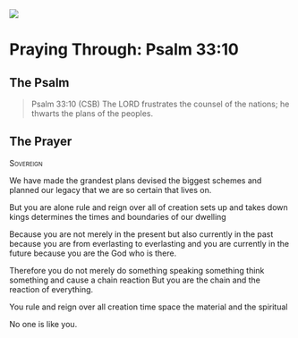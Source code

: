 <img class="intro-right" src="/images/art-paris-psalter.jpg">

# Praying Through: Psalm 33:10

## The Psalm

>Psalm 33:10 (CSB)   The LORD frustrates the counsel of the nations; he thwarts the plans of the peoples.

## The Prayer

<div style="font-variant: small-caps;">Sovereign</div>

We have made the grandest plans
  devised the biggest schemes
  and planned our legacy
  that we are so certain that lives on.

But you are alone
  rule and reign over all of creation
  sets up and takes down kings
  determines the times and boundaries of our dwelling

Because you are not merely in the present
  but also currently in the past
  because you are from everlasting to everlasting
  and you are currently in the future
  because you are the God who is there.

Therefore
  you do not merely do something
  speaking something
  think something
  and cause a chain reaction
  But you are the chain
  and the reaction
  of everything.

You rule and reign 
  over all creation
  time
  space
  the material
  and the spiritual

No one is like you.
